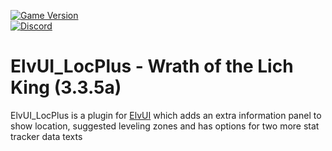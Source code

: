 [![Game Version](https://img.shields.io/badge/wow-3.3.5-blue.svg)](https://github.com/ElvUI-WotLK)	
[![Discord](https://discordapp.com/api/guilds/259362419372064778/widget.png?style=shield)](https://discord.gg/UXSc7nt)

# ElvUI_LocPlus - Wrath of the Lich King (3.3.5a)	



ElvUI_LocPlus is a plugin for [ElvUI](https://github.com/ElvUI-WotLK/ElvUI) which adds an extra information panel to show location, suggested leveling zones and has options for two more stat tracker data texts
